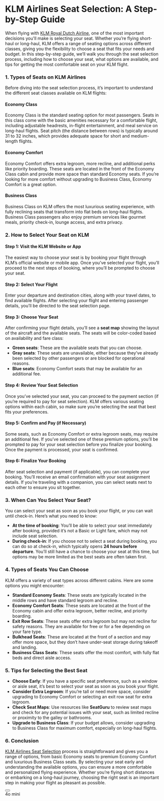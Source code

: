<h1>KLM Airlines Seat Selection: A Step-by-Step Guide</h1>
<div class="flex max-w-full flex-col flex-grow">
<div class="min-h-8 text-message flex w-full flex-col items-end gap-2 whitespace-normal break-words [.text-message+&amp;]:mt-5" dir="auto" data-message-author-role="assistant" data-message-id="e5de8762-47c3-4e9c-8937-5d95a98bf24c" data-message-model-slug="gpt-4o-mini">
<div class="flex w-full flex-col gap-1 empty:hidden first:pt-[3px]">
<div class="markdown prose w-full break-words dark:prose-invert light">
<p>When flying with <a href="https://www.skyfarerules.com/blog/klm-airlines-seat-selection/">KLM Royal Dutch Airline</a>, one of the most important decisions you'll make is selecting your seat. Whether you&rsquo;re flying short-haul or long-haul, KLM offers a range of seating options across different classes, giving you the flexibility to choose a seat that fits your needs and budget. In this step-by-step guide, we&rsquo;ll walk you through the seat selection process, including how to choose your seat, what options are available, and tips for getting the most comfortable seat on your KLM flight.</p>
<h3>1. <strong>Types of Seats on KLM Airlines</strong></h3>
<p>Before diving into the seat selection process, it&rsquo;s important to understand the different seat classes available on KLM flights:</p>
<h4><strong>Economy Class</strong></h4>
<p>Economy Class is the standard seating option for most passengers. Seats in this class come with the basic amenities necessary for a comfortable flight, including adjustable headrests, in-flight entertainment, and meal service on long-haul flights. Seat pitch (the distance between rows) is typically around 31 to 32 inches, which provides adequate space for short and medium-length flights.</p>
<h4><strong>Economy Comfort</strong></h4>
<p>Economy Comfort offers extra legroom, more recline, and additional perks like priority boarding. These seats are located in the front of the Economy Class cabin and provide more space than standard Economy seats. If you&rsquo;re looking for more comfort without upgrading to Business Class, Economy Comfort is a great option.</p>
<h4><strong>Business Class</strong></h4>
<p>Business Class on KLM offers the most luxurious seating experience, with fully reclining seats that transform into flat beds on long-haul flights. Business Class passengers also enjoy premium services like gourmet meals, priority check-in, lounge access, and extra privacy.</p>
<h3>2. <strong>How to Select Your Seat on KLM</strong></h3>
<h4><strong>Step 1: Visit the KLM Website or App</strong></h4>
<p>The easiest way to choose your seat is by booking your flight through KLM&rsquo;s official website or mobile app. Once you&rsquo;ve selected your flight, you&rsquo;ll proceed to the next steps of booking, where you&rsquo;ll be prompted to choose your seat.</p>
<h4><strong>Step 2: Select Your Flight</strong></h4>
<p>Enter your departure and destination cities, along with your travel dates, to find available flights. After selecting your flight and entering passenger details, you&rsquo;ll be directed to the seat selection page.</p>
<h4><strong>Step 3: Choose Your Seat</strong></h4>
<p>After confirming your flight details, you&rsquo;ll see a <strong>seat map</strong> showing the layout of the aircraft and the available seats. The seats will be color-coded based on availability and fare class:</p>
<ul>
<li><strong>Green seats</strong>: These are the available seats that you can choose.</li>
<li><strong>Gray seats</strong>: These seats are unavailable, either because they&rsquo;ve already been selected by other passengers or are blocked for operational reasons.</li>
<li><strong>Blue seats</strong>: Economy Comfort seats that may be available for an additional fee.</li>
</ul>
<h4><strong>Step 4: Review Your Seat Selection</strong></h4>
<p>Once you&rsquo;ve selected your seat, you can proceed to the payment section (if you&rsquo;re required to pay for seat selection). KLM offers various seating options within each cabin, so make sure you&rsquo;re selecting the seat that best fits your preferences.</p>
<h4><strong>Step 5: Confirm and Pay (if Necessary)</strong></h4>
<p>Some seats, such as Economy Comfort or extra legroom seats, may require an additional fee. If you&rsquo;ve selected one of these premium options, you&rsquo;ll be prompted to pay for your seat selection before you finalize your booking. Once the payment is processed, your seat is confirmed.</p>
<h4><strong>Step 6: Finalize Your Booking</strong></h4>
<p>After seat selection and payment (if applicable), you can complete your booking. You&rsquo;ll receive an email confirmation with your seat assignment details. If you&rsquo;re traveling with a companion, you can select seats next to each other to ensure you sit together.</p>
<h3>3. <strong>When Can You Select Your Seat?</strong></h3>
<p>You can select your seat as soon as you book your flight, or you can wait until check-in. Here&rsquo;s what you need to know:</p>
<ul>
<li><strong>At the time of booking</strong>: You&rsquo;ll be able to select your seat immediately after booking, provided it&rsquo;s not a Basic or Light fare, which may not include seat selection.</li>
<li><strong>During check-in</strong>: If you choose not to select a seat during booking, you can do so at check-in, which typically opens <strong>24 hours before departure</strong>. You&rsquo;ll still have a chance to choose your seat at this time, but options may be more limited as the best seats are often taken first.</li>
</ul>
<h3>4. <strong>Types of Seats You Can Choose</strong></h3>
<p>KLM offers a variety of seat types across different cabins. Here are some options you might encounter:</p>
<ul>
<li><strong>Standard Economy Seats</strong>: These seats are typically located in the middle rows and have standard legroom and recline.</li>
<li><strong>Economy Comfort Seats</strong>: These seats are located at the front of the Economy cabin and offer extra legroom, better recline, and priority boarding.</li>
<li><strong>Exit Row Seats</strong>: These seats offer extra legroom but may not recline for safety reasons. They are available for free or for a fee depending on your fare type.</li>
<li><strong>Bulkhead Seats</strong>: These are located at the front of a section and may offer more space, but they don&rsquo;t have under-seat storage during takeoff and landing.</li>
<li><strong>Business Class Seats</strong>: These seats offer the most comfort, with fully flat beds and direct aisle access.</li>
</ul>
<h3>5. <strong>Tips for Selecting the Best Seat</strong></h3>
<ul>
<li><strong>Choose Early</strong>: If you have a specific seat preference, such as a window or aisle seat, it&rsquo;s best to select your seat as soon as you book your flight.</li>
<li><strong>Consider Extra Legroom</strong>: If you&rsquo;re tall or need more space, consider upgrading to Economy Comfort or selecting an exit row seat for extra legroom.</li>
<li><strong>Check Seat Maps</strong>: Use resources like <strong>SeatGuru</strong> to review seat maps and check for any potential issues with your seat, such as limited recline or proximity to the galley or bathrooms.</li>
<li><strong>Upgrade to Business Class</strong>: If your budget allows, consider upgrading to Business Class for maximum comfort, especially on long-haul flights.</li>
</ul>
<h3>6. <strong>Conclusion</strong></h3>
<p><a href="https://www.skyfarerules.com/blog/klm-airlines-seat-selection/">KLM Airlines Seat Selection</a> process is straightforward and gives you a range of options, from basic Economy seats to premium Economy Comfort and luxurious Business Class seats. By selecting your seat early and understanding the available options, you can ensure a more comfortable and personalized flying experience. Whether you&rsquo;re flying short distances or embarking on a long-haul journey, choosing the right seat is an important step in making your flight as pleasant as possible.</p>
</div>
</div>
</div>
</div>
<div class="mb-2 flex gap-3 empty:hidden -ml-2">
<div class="items-center justify-start rounded-xl p-1 flex">
<div class="flex items-center"><button class="rounded-lg text-token-text-secondary hover:bg-token-main-surface-secondary" data-testid="copy-turn-action-button"></button>
<div class="flex items-center pb-0"><span class="overflow-hidden text-clip whitespace-nowrap text-sm">4o mini</span></div>
</div>
</div>
</div>
